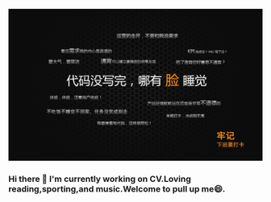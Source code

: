![](https://github.com/zhleternity/zhleternity/blob/master/images/code.png)
### Hi there 👋 I'm currently working on CV.Loving reading,sporting,and music.Welcome to pull up me😄.

<!--
**zhleternity/zhleternity** is a ✨ _special_ ✨ repository because its `README.md` (this file) appears on your GitHub profile.

Here are some ideas to get you started:

- 🔭 I’m currently working on ...
- 🌱 I’m currently learning ...
- 👯 I’m looking to collaborate on ...
- 🤔 I’m looking for help with ...
- 💬 Ask me about ...
- 📫 How to reach me: ...
- 😄 Pronouns: ...
- ⚡ Fun fact: ...
-->
